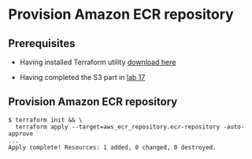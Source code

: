 # Provision Amazon ECR repository

## Prerequisites

- Having installed Terraform utility [download here](https://www.terraform.io/downloads.html)

- Having completed the S3 part in [lab 17](../17-Provision_Amazon_ECS_cluster/README.md)

## Provision Amazon ECR repository


```console
$ terraform init && \
  terraform apply --target=aws_ecr_repository.ecr-repository -auto-approve  
...
Apply complete! Resources: 1 added, 0 changed, 0 destroyed.
```